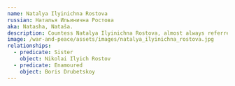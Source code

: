 ```yaml
---
name: Natalya Ilyinichna Rostova
russian: Наталья Ильинична Ростова
aka: Natasha, Nataša.
description: Countess Natalya Ilyinichna Rostova, almost always referred to simply as Natasha, is the thirteen-year-old daughter of Count Ilya Rostov. The embodiment of impulsiveness and spontaneity, she's one of the main characters in War and Peace and she's often considered Tolstoy's ideal woman.
image: /war-and-peace/assets/images/natalya_ilyinichna_rostova.jpg
relationships:
  - predicate: Sister
    object: Nikolai Ilyich Rostov
  - predicate: Enamoured
    object: Boris Drubetskoy
---
```

